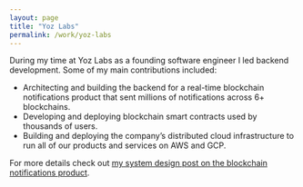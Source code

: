```yaml
---
layout: page
title: "Yoz Labs"
permalink: /work/yoz-labs
---
```


During my time at Yoz Labs as a founding software engineer I led backend development. Some of my main contributions included:
- Architecting and building the backend for a real-time blockchain notifications product that sent millions of notifications across 6+ blockchains.
- Developing and deploying blockchain smart contracts used by thousands of users.
- Building and deploying the company’s distributed cloud infrastructure to run all of our products and services on AWS and GCP.

For more details check out [my system design post on the blockchain notifications product](/posts/notifications-product).
